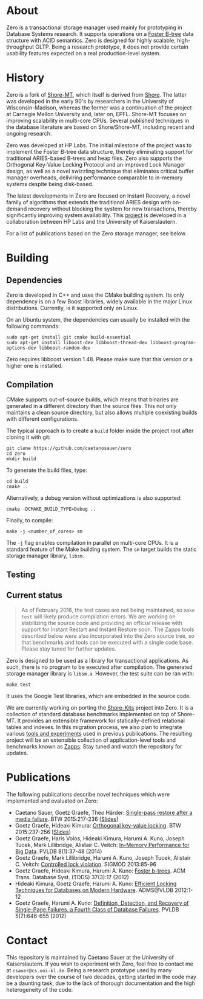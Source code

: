 # About

Zero is a transactional storage manager used mainly for prototyping in Database Systems research. It supports operations on a [Foster B-tree](http://dl.acm.org/citation.cfm?id=2338630) data structure with ACID semantics. Zero is designed for highly scalable, high-throughput OLTP. Being a research prototype, it does not provide certain usability features expected on a real production-level system.

# History

Zero is a fork of [Shore-MT](https://sites.google.com/site/shoremt/), which itself is derived from [Shore](http://research.cs.wisc.edu/shore/). The latter was developed in the early 90's by researchers in the University of Wisconsin-Madison, whereas the former was a continuation of the project at Carnegie Mellon University and, later on, EPFL. Shore-MT focuses on improving scalability in multi-core CPUs. Several published techniques in the database literature are based on Shore/Shore-MT, including recent and ongoing research.

Zero was developed at HP Labs. The initial milestone of the project was to implement the Foster B-tree data structure, thereby eliminating support for traditional ARIES-based B-trees and heap files. Zero also supports the Orthogonal Key-Value Locking Protocol and an improved Lock Manager design, as well as a novel swizzling technique that eliminates critical buffer manager overheads, deliviring performance comparable to in-memory systems despite being disk-based.

The latest developments in Zero are focused on Instant Recovery, a novel family of algorithms that extends the traditional ARIES design with on-demand recovery without blocking the system for new transactions, thereby significantly improving system availability. This [project](http://instantrecovery.github.io) is developed in a collaboration between HP Labs and the University of Kaiserslautern.

For a list of publications based on the Zero storage manager, see below.

# Building

## Dependencies

Zero is developed in C++ and uses the CMake building system. Its only dependency is on a few Boost libraries, widely available in the major Linux distributions. Currently, is it supported only on Linux.

On an Ubuntu system, the dependencies can usually be installed with the following commands:

```
sudo apt-get install git cmake build-essential
sudo apt-get install liboost-dev libboost-thread-dev libboost-program-options-dev libboost-random-dev
```

Zero requires libboost version 1.48. Please make sure that this version or a higher one is installed.

## Compilation

CMake supports out-of-source builds, which means that binaries are generated in a different directory than the source files. This not only maintains a clean source directory, but also allows multiple coexisting builds with different configurations.

The typical approach is to create a `build` folder inside the project root after cloning it with git:

```
git clone https://github.com/caetanosauer/zero
cd zero
mkdir build
```

To generate the build files, type:

```
cd build
cmake ..
```

Alternatively, a debug version without optimizations is also supported:

```
cmake -DCMAKE_BUILD_TYPE=Debug ..
```

Finally, to compile:

```
make -j <number_of_cores> sm
```

The `-j` flag enables compilation in parallel on multi-core CPUs. It is a standard feature of the Make building system. The `sm` target builds the static storage manager library, `libsm`.

## Testing

## Current status
> As of February 2016, the test cases are not being maintained, so `make test` will likely produce compilation errors. We are working on stabilizing the source code and providing an official release with support for Instant Restart and Instant Restore soon. The Zapps tools described below were also incorporated into the Zero source tree, so that benchmarks and tools can be executed with a single code base. Please stay tuned for further updates.

Zero is designed to be used as a library for transactional applications. As such, there is no program to be executed after compilation. The generated storage manager library is `libsm.a`. However, the test suite can be ran with:

```
make test
```

It uses the Google Test libraries, which are embedded in the source code.

We are currently working on porting the [Shore-Kits](https://bitbucket.org/shoremt/shore-kits) project into Zero. It is a collection of standard database benchmarks implemented on top of Shore-MT. It provides an extensible framework for statically-defined relational tables and indexes. In this migration process, we also plan to integrate various [tools and experiments](http://bitbucket.org/caetanosauer/shore-experiments) used in previous publications. The resulting project will be an extensible collection of application-level tools and benchmarks known as [Zapps](http://github.com/caetanosauer/zapps). Stay tuned and watch the repository for updates.

# Publications

The following publications describe novel techniques which were implemented and evaluated on Zero:

* Caetano Sauer, Goetz Graefe, Theo Härder: [Single-pass restore after a media failure](http://btw-2015.de/res/proceedings/Hauptband/Wiss/Sauer-Single-pass_restore_after_a.pdf). BTW 2015:217-236 [[Slides](http://btw-2015.de/res/slides/Sauer-Single-pass_restore_after_a_m_slides.pdf)]
* Goetz Graefe, Hideaki Kimura: [Orthogonal key-value locking](http://btw-2015.de/res/proceedings/Hauptband/Wiss/Graefe-Orthogonal_key-value_locking.pdf). BTW 2015:237-256 [[Slides](http://btw-2015.de/res/slides/Graefe-Orthogonal_key-value_locking_slides.pdf)]
* Goetz Graefe, Haris Volos, Hideaki Kimura, Harumi A. Kuno, Joseph Tucek, Mark Lillibridge, Alistair C. Veitch: [In-Memory Performance for Big Data](http://www.vldb.org/pvldb/vol8/p37-graefe.pdf). PVLDB 8(1):37-48 (2014)
* Goetz Graefe, Mark Lillibridge, Harumi A. Kuno, Joseph Tucek, Alistair C. Veitch: [Controlled lock violation](http://doi.acm.org/10.1145/2463676.2465325). SIGMOD 2013:85-96
* Goetz Graefe, Hideaki Kimura, Harumi A. Kuno: [Foster b-trees](http://doi.acm.org/10.1145/2338626.2338630). ACM Trans. Database Syst. (TODS) 37(3):17 (2012)
* Hideaki Kimura, Goetz Graefe, Harumi A. Kuno: [Efficient Locking Techniques for Databases on Modern Hardware](http://www.adms-conf.org/kimura_adms12.pdf). ADMS@VLDB 2012:1-12
* Goetz Graefe, Harumi A. Kuno: [Definition, Detection, and Recovery of Single-Page Failures, a Fourth Class of Database Failures](http://vldb.org/pvldb/vol5/p646_goetzgraefe_vldb2012.pdf). PVLDB 5(7):646-655 (2012)

# Contact

This repository is maintained by Caetano Sauer at the University of Kaiserslautern. If you wish to experiment with Zero, feel free to contact me at `csauer@cs.uni-kl.de`. Being a research prototype used by many developers over the course of two decades, getting started in the code may be a daunting task, due to the lack of thorough documentation and the high heterogeneity of the code.

